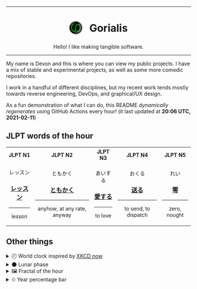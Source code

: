 ***

<h1 align="center">
<sub>
    <img src="readme/resources/avatar.png" height="36">
</sub>
&nbsp;
Gorialis
</h1>
<p align="center">
Hello! I like making tangible software.
</p>

***

My name is Devon and this is where you can view my public projects. I have a mix of stable and experimental projects, as well as some more comedic repositories.

I work in a handful of different disciplines, but my recent work tends mostly towards reverse engineering, DevOps, and graphical/UX design.

As a fun demonstration of what I can do, this README *dynamically regenerates* using GitHub Actions every hour! (it last updated at **20:06 UTC, 2021-02-11**)

<h2>JLPT words of the hour</h2>
<table>
    <tr>
        <th>JLPT N1</th>
        <th>JLPT N2</th>
        <th>JLPT N3</th>
        <th>JLPT N4</th>
        <th>JLPT N5</th>
    </tr>
    <tr>
        <td>
            <p align="center">レッスン</p>
            <h3 align="center"><b><a href="https://jisho.org/search/%E3%83%AC%E3%83%83%E3%82%B9%E3%83%B3">レッスン</a></b></h3>
            <hr>
            <p align="center">lesson</p>
        </td>
        <td>
            <p align="center">ともかく</p>
            <h3 align="center"><b><a href="https://jisho.org/search/%E3%81%A8%E3%82%82%E3%81%8B%E3%81%8F">ともかく</a></b></h3>
            <hr>
            <p align="center">anyhow,<wbr> at any rate,<wbr> anyway</p>
        </td>
        <td>
            <p align="center">あいする</p>
            <h3 align="center"><b><a href="https://jisho.org/search/%E6%84%9B%E3%81%99%E3%82%8B">愛する</a></b></h3>
            <hr>
            <p align="center">to love</p>
        </td>
        <td>
            <p align="center">おくる</p>
            <h3 align="center"><b><a href="https://jisho.org/search/%E9%80%81%E3%82%8B">送る</a></b></h3>
            <hr>
            <p align="center">to send,<wbr> to dispatch</p>
        </td>
        <td>
            <p align="center">れい</p>
            <h3 align="center"><b><a href="https://jisho.org/search/%E9%9B%B6">零</a></b></h3>
            <hr>
            <p align="center">zero,<wbr> nought</p>
        </td>
    </tr>
</table>

<h2>Other things</h2>
<details>
<summary>🕗  World clock inspired by <a href="https://xkcd.com/now">XKCD now</a></summary>

> <img src="generated/now.png" width="512">

</details>
<details>
<summary>🌑 Lunar phase</summary>

The moon is approximately 2.37% through its phase (New Moon).

</details>
<details>
<summary>&#x1f5bc; Fractal of the hour</summary>

> <img src="generated/fractal.png" width="512">

</details>
<details>
<summary>&#x23f2; Year percentage bar</summary>
<pre><code>2021 [██▁▁▁▁▁▁▁▁▁▁▁▁▁▁▁▁▁▁] 11.46%</code></pre>
</details>
